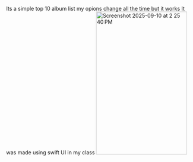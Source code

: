 Its a simple top 10 album list my opions change all the time but it works It was made using swift UI in my class
<img width="245" height="385" alt="Screenshot 2025-09-10 at 2 25 40 PM" src="https://github.com/user-attachments/assets/0c5e1ab4-30be-4f60-8022-51f9cb22b8af" />
